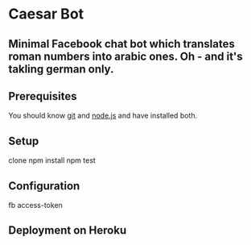 # Caesar Bot

## Minimal Facebook chat bot which translates roman numbers into arabic ones. Oh - and it's takling german only. 


## Prerequisites
 
 You should know [git](https://git-scm.com/ "Git Homepage") and [node.js](https://nodejs.org/en/ "Get nodejs") and have 
 installed both.

## Setup
 
clone
npm install
npm test

## Configuration
 
 fb access-token
 


## Deployment on Heroku

